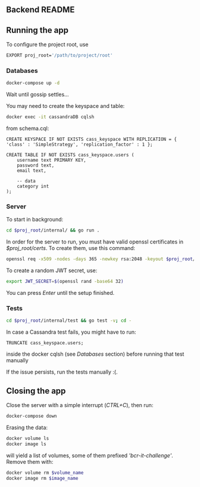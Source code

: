 ## Backend README

## Running the app

To configure the project root, use

```bash
EXPORT proj_root='/path/to/project/root'
```

### Databases

```bash
docker-compose up -d
```

Wait until gossip settles...

You may need to create the keyspace and table:

```bash
docker exec -it cassandraDB cqlsh
```

from schema.cql:
```cqlsh
CREATE KEYSPACE IF NOT EXISTS cass_keyspace WITH REPLICATION = { 'class' : 'SimpleStrategy', 'replication_factor' : 1 };

CREATE TABLE IF NOT EXISTS cass_keyspace.users (
	username text PRIMARY KEY,
	password text,
	email text,

	-- data
	category int
);
```

### Server

To start in background:

```bash
cd $proj_root/internal/ && go run .
```

In order for the server to run, you must have valid openssl certificates in *$proj_root/certs*. To create them, use this command:

```bash
openssl req -x509 -nodes -days 365 -newkey rsa:2048 -keyout $proj_root/certs/server.key -out $proj_root/certs/server.crt -config $proj_root/certs/openssl.cnf -extensions v3_req
```

To create a random JWT secret, use:

```bash
export JWT_SECRET=$(openssl rand -base64 32)
```

You can press *Enter* until the setup finished.

### Tests

```bash
cd $proj_root/internal/test && go test -v; cd -
```

In case a Cassandra test fails, you might have to run:

```cqlsh
TRUNCATE cass_keyspace.users;
```

inside the docker cqlsh (see *Databases* section) before running that test manually


If the issue persists, run the tests manually :(.

## Closing the app

Close the server with a simple interrupt (*CTRL+C*), then run:

```bash
docker-compose down
```

Erasing the data:

```bash
docker volume ls
docker image ls
```

will yield a list of volumes, some of them prefixed *'bcr-it-challenge'*. Remove them with:

```bash
docker volume rm $volume_name
docker image rm $image_name
```
